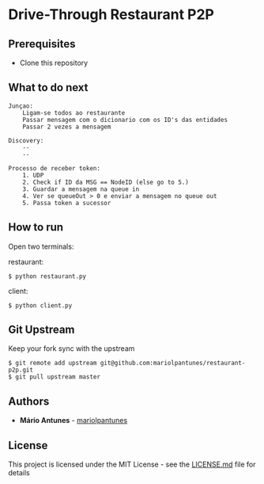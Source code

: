 # Drive-Through Restaurant P2P

## Prerequisites

* Clone this repository

## What to do next
	Junçao:
		Ligam-se todos ao restaurante
		Passar mensagem com o dicionario com os ID's das entidades
		Passar 2 vezes a mensagem

	Discovery:
		--
		--

	Processo de receber token:
		1. UDP
		2. Check if ID da MSG == NodeID (else go to 5.)
		3. Guardar a mensagem na queue in
		4. Ver se queueOut > 0 e enviar a mensagem no queue out
		5. Passa token a sucessor

## How to run
Open two terminals:

restaurant:
```console
$ python restaurant.py
```
client:
```console
$ python client.py
```

## Git Upstream

Keep your fork sync with the upstream

```console
$ git remote add upstream git@github.com:mariolpantunes/restaurant-p2p.git
$ git pull upstream master
```

## Authors

* **Mário Antunes** - [mariolpantunes](https://github.com/mariolpantunes)

## License

This project is licensed under the MIT License - see the [LICENSE.md](LICENSE.md) file for details

